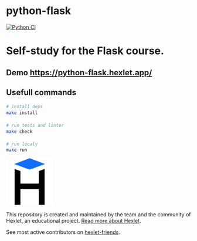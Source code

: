 # python-flask

[![Python CI](https://github.com/hexlet-components/python-flask/actions/workflows/python-ci.yml/badge.svg)](https://github.com/hexlet-components/python-flask/actions/workflows/python-ci.yml)

# Self-study for the Flask course.

Demo https://python-flask.hexlet.app/
----

## Usefull commands

```bash
# install deps
make install

# run tests and linter
make check

# run localy
make run
```


[![Hexlet Ltd. logo](https://raw.githubusercontent.com/Hexlet/assets/master/images/hexlet_logo128.png)](https://hexlet.io/?utm_source=github&utm_medium=link&utm_campaign=hexlet-python-django)

This repository is created and maintained by the team and the community of Hexlet, an educational project. [Read more about Hexlet](https://hexlet.io/?utm_source=github&utm_medium=link&utm_campaign=hexlet-python-django).

See most active contributors on [hexlet-friends](https://friends.hexlet.io/).
